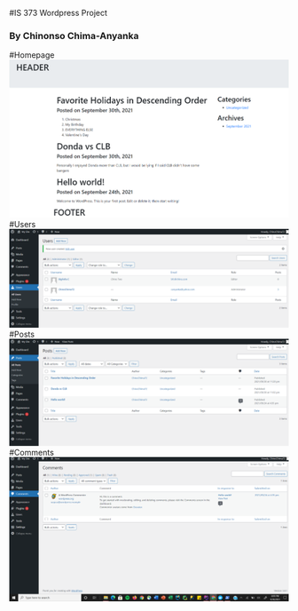 #IS 373 Wordpress Project
### By Chinonso Chima-Anyanka

#Homepage
![Homepage](screenshots/home.png)
#Users
![Users](screenshots/users.png)
#Posts
![Posts](screenshots/posts.png)
#Comments
![Comments](screenshots/comments.png)